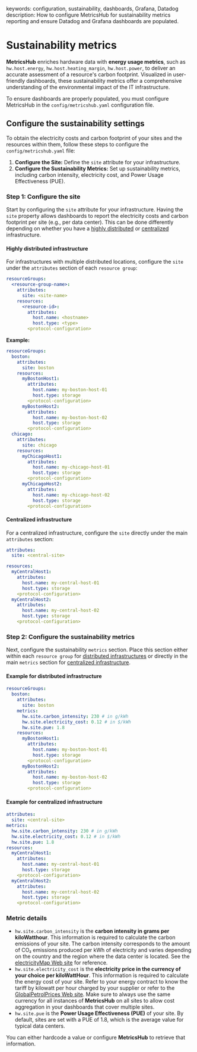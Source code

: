 keywords: configuration, sustainability, dashboards, Grafana, Datadog
description: How to configure MetricsHub for sustainability metrics reporting and ensure Datadog and Grafana dashboards are populated.

# Sustainability metrics

<!-- MACRO{toc|fromDepth=1|toDepth=3|id=toc} -->

**MetricsHub** enriches hardware data with **energy usage metrics**, such as `hw.host.energy`, `hw.host.heating_margin`, `hw.host.power`, to deliver an accurate assessment of a resource's carbon footprint. Visualized in user-friendly dashboards, these sustainability metrics offer a comprehensive understanding of the environmental impact of the IT infrastructure.

To ensure dashboards are properly populated, you must configure MetricsHub in the `config/metricshub.yaml` configuration file.

## Configure the sustainability settings

To obtain the electricity costs and carbon footprint of your sites and the resources within them, follow these steps to configure the `config/metricshub.yaml` file:

1. **Configure the Site:** Define the `site` attribute for your infrastructure.
2. **Configure the Sustainability Metrics:** Set up sustainability metrics, including carbon intensity, electricity cost, and Power Usage Effectiveness (PUE).

### Step 1: Configure the site

Start by configuring the `site` attribute for your infrastructure. Having the `site` property allows dashboards to report the electricity costs and carbon footprint per site (e.g., per data center). This can be done differently depending on whether you have a [highly distributed](../configuration/configure-monitoring.md#highly-distributed-infrastructure) or [centralized](../configuration/configure-monitoring.md#centralized-infrastructure) infrastructure.

#### Highly distributed infrastructure

For infrastructures with multiple distributed locations, configure the `site` under the `attributes` section of each `resource group`:

```yaml
resourceGroups:
  <resource-group-name>:
    attributes:
      site: <site-name>
    resources:
      <resource-id>:
        attributes:
          host.name: <hostname>
          host.type: <type>
        <protocol-configuration>
```

**Example:**

```yaml
resourceGroups:
  boston:
    attributes:
      site: boston
    resources:
      myBostonHost1:
        attributes:
          host.name: my-boston-host-01
          host.type: storage
        <protocol-configuration>
      myBostonHost2:
        attributes:
          host.name: my-boston-host-02
          host.type: storage
        <protocol-configuration>
  chicago:
    attributes:
      site: chicago
    resources:
      myChicagoHost1:
        attributes:
          host.name: my-chicago-host-01
          host.type: storage
        <protocol-configuration>
      myChicagoHost2:
        attributes:
          host.name: my-chicago-host-02
          host.type: storage
        <protocol-configuration>
```

#### Centralized infrastructure

For a centralized infrastructure, configure the `site` directly under the main `attributes` section:

```yaml
attributes:
  site: <central-site>

resources:
  myCentralHost1:
    attributes:
      host.name: my-central-host-01
      host.type: storage
    <protocol-configuration>
  myCentralHost2:
    attributes:
      host.name: my-central-host-02
      host.type: storage
    <protocol-configuration>

```

### Step 2: Configure the sustainability metrics

Next, configure the sustainability `metrics` section. Place this section either within each `resource group` for [distributed infrastructures](../configuration/configure-monitoring.md#highly-distributed-infrastructure) or directly in the main `metrics` section for [centralized infrastructure](../configuration/configure-monitoring.md#centralized-infrastructure).

#### Example for distributed infrastructure

```yaml
resourceGroups:
  boston:
    attributes:
      site: boston
    metrics:
      hw.site.carbon_intensity: 230 # in g/kWh
      hw.site.electricity_cost: 0.12 # in $/kWh
      hw.site.pue: 1.8
    resources:
      myBostonHost1:
        attributes:
          host.name: my-boston-host-01
          host.type: storage
        <protocol-configuration>
      myBostonHost2:
        attributes:
          host.name: my-boston-host-02
          host.type: storage
        <protocol-configuration>
```

#### Example for centralized infrastructure

```yaml
attributes:
  site: <central-site>
metrics:
  hw.site.carbon_intensity: 230 # in g/kWh
  hw.site.electricity_cost: 0.12 # in $/kWh
  hw.site.pue: 1.8
resources:
  myCentralHost1:
    attributes:
      host.name: my-central-host-01
      host.type: storage
    <protocol-configuration>
  myCentralHost2:
    attributes:
      host.name: my-central-host-02
      host.type: storage
    <protocol-configuration>
```

### Metric details

- `hw.site.carbon_intensity` is the **carbon intensity in grams per kiloWatthour**. This information is required to calculate the carbon emissions of your site. The carbon intensity corresponds to the amount of CO₂ emissions produced per kWh of electricity and varies depending on the country and the region where the data center is located. See the [electricityMap Web site](https://app.electricitymap.org/map) for reference.
- `hw.site.electricity_cost` is the **electricity price in the currency of your choice per kiloWattHour**. This information is required to calculate the energy cost of your site. Refer to your energy contract to know the tariff by kilowatt per hour charged by your supplier or refer to the [GlobalPetrolPrices Web site](https://www.globalpetrolprices.com/electricity_prices/). Make sure to always use the same currency for all instances of **MetricsHub** on all sites to allow cost aggregation in your dashboards that cover multiple sites.
- `hw.site.pue` is the **Power Usage Effectiveness (PUE)** of your site. By default, sites are set with a PUE of 1.8, which is the average value for typical data centers.

You can either hardcode a value or configure **MetricsHub** to retrieve that information.
